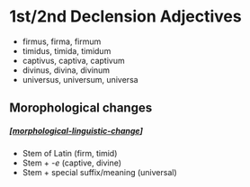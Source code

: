 # 1st/2nd Declension Adjectives
* firmus, firma, firmum
* timidus, timida, timidum
* captivus, captiva, captivum
* divinus, divina, divinum
* universus, universum, universa

## Morophological changes 
##### [[morphological-linguistic-change]]
* Stem of Latin (firm, timid)
* Stem + *-e* (captive, divine)
* Stem + special suffix/meaning (universal)

[//begin]: # "Autogenerated link references for markdown compatibility"
[morphological-linguistic-change]: morphological-linguistic-change "Morphological Linguistic Change"
[//end]: # "Autogenerated link references"